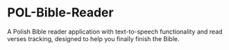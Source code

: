 # POL-Bible-Reader
A Polish Bible reader application with text-to-speech functionality and read verses tracking, designed to help you finally finish the Bible.

